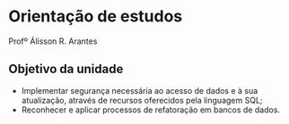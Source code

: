 # Orientação de estudos

Profº Álisson R. Arantes

## Objetivo da unidade

- Implementar segurança necessária ao acesso de dados e à sua atualização, através de recursos oferecidos pela linguagem SQL;
- Reconhecer e aplicar processos de refatoração em bancos de dados.
